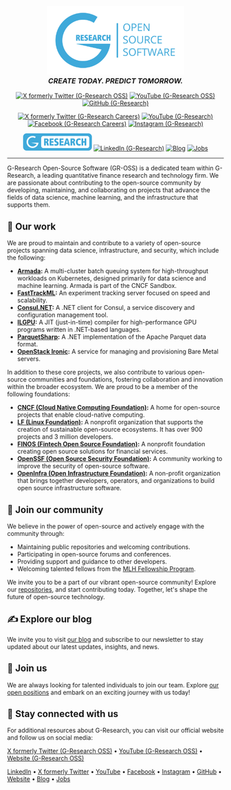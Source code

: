 <h3 align="center">
  <a href="https://opensource.gresearch.com"><img src="https://github.com/G-Research/brand/raw/main/logo/GR-OSS/logo.svg" height="160px" alt="G-Research"></a>
  <br>
  <i>CREATE TODAY. PREDICT TOMORROW.</i>
</h3>
<p align="center">
  <a href="https://twitter.com/oss_gr"><img src="https://img.shields.io/badge/Follow-@oss__gr-white.svg?style=flat&amp;logo=x&amp;logoColor=white&amp;labelColor=black" alt="X formerly Twitter (G-Research OSS)"></a>
  <a href="https://www.youtube.com/@oss-gr"><img src="https://img.shields.io/badge/Subscribe-@oss--gr-white.svg?style=flat&amp;logo=youtube&amp;logoColor=white&amp;labelColor=ff0000" alt="YouTube (G-Research OSS)"></a>
  <a href="https://github.com/G-Research"><img src="https://img.shields.io/badge/GitHub-@G--Research-white.svg?style=flat&amp;logo=github&amp;logoColor=white&amp;labelColor=181717" alt="GitHub (G-Research)"></a>
</p>
<p align="center">
  <a href="https://twitter.com/GResearchJobs"><img src="https://img.shields.io/badge/Follow-@GResearchJobs-white.svg?style=flat&amp;logo=x&amp;logoColor=white&amp;labelColor=black" alt="X formerly Twitter (G-Research Careers)"></a>
  <a href="https://www.youtube.com/@GResearchquantfinance"><img src="https://img.shields.io/badge/Subscribe-G--Research-white.svg?style=flat&amp;logo=youtube&amp;logoColor=white&amp;labelColor=ff0000" alt="YouTube (G-Research)"></a>
  <a href="https://www.facebook.com/gresearchcareers/"><img src="https://img.shields.io/badge/Facebook-G--Research%20Careers-white.svg?style=flat&amp;logo=facebook&amp;logoColor=white&amp;labelColor=0866ff" alt="Facebook (G-Research Careers)"></a>
  <a href="https://www.instagram.com/gresearchcareers/"><img src="https://img.shields.io/badge/Instagram-G--Research-white.svg?style=flat&amp;logo=instagram&amp;logoColor=white&amp;labelColor=e4405f" alt="Instagram (G-Research)"></a>
</p>
<p align="center">
  <a href="https://www.gresearch.com/"><img src="https://github.com/G-Research/brand/raw/main/badge/badge.svg" alt="Website"></a>
  <a href="https://www.linkedin.com/company/g-research/"><img src="https://img.shields.io/badge/LinkedIn-@G--Research-white.svg?style=flat&amp;logo=linkedin&amp;logoColor=white&amp;labelColor=0a66c2" alt="LinkedIn (G-Research)"></a>
  <a href="https://www.gresearch.com/news/"><img src="https://img.shields.io/badge/Blog-orange.svg?style=flat&amp;logo=rss&amp;logoColor=white" alt="Blog"></a>
  <a href="https://www.gresearch.com/vacancies/"><img src="https://img.shields.io/badge/Apply%20Now!-00aae1.svg?style=flat&amp;logo=rocket&amp;logoColor=white" alt="Jobs"></a>
</p>

---

G-Research Open-Source Software (GR-OSS) is a dedicated team within G-Research, a leading quantitative finance research
and technology firm. We are passionate about contributing to the open-source community by developing, maintaining, and
collaborating on projects that advance the fields of data science, machine learning, and the infrastructure that
supports them.

## 🌟 Our work

We are proud to maintain and contribute to a variety of open-source projects spanning data science, infrastructure, and
security, which include the following:

* **[Armada](https://github.com/armadaproject/armada):** A multi-cluster batch queuing system for high-throughput
  workloads on Kubernetes, designed primarily for data science and machine learning. Armada is part of the CNCF Sandbox.
* **[FastTrackML](https://github.com/G-Research/fasttrackml):** An experiment tracking server focused on speed and
  scalability.
* **[Consul.NET](https://github.com/G-Research/consuldotnet):** A .NET client for Consul, a service discovery and
  configuration management tool.
* **[ILGPU](https://github.com/m4rs-mt/ILGPU):** A JIT (just-in-time) compiler for high-performance GPU programs written
  in .NET-based languages.
* **[ParquetSharp](https://github.com/G-Research/ParquetSharp):** A .NET implementation of the Apache Parquet data
  format.
* **[OpenStack Ironic](https://opendev.org/openstack/ironic):** A service for managing and provisioning Bare Metal
  servers.

In addition to these core projects, we also contribute to various open-source communities and foundations, fostering
collaboration and innovation within the broader ecosystem. We are proud to be a member of the following foundations:

* **[CNCF (Cloud Native Computing Foundation)](https://www.cncf.io/):** A home for open-source projects that enable
  cloud-native computing.
* **[LF (Linux Foundation)](https://www.linuxfoundation.org/):** A nonprofit organization that supports the creation
  of sustainable open-source ecosystems. It has over 900 projects and 3 million developers.
* **[FINOS (Fintech Open Source Foundation)](https://www.finos.org/):** A nonprofit foundation creating open source
  solutions for financial services.
* **[OpenSSF (Open Source Security Foundation)](https://openssf.org/):** A community working to improve the security of
  open-source software.
* **[OpenInfra (Open Infrastructure Foundation)](https://openinfra.dev/):** A non-profit organization that brings
  together developers, operators, and organizations to build open source infrastructure software.

## 💙 Join our community

We believe in the power of open-source and actively engage with the community through:

* Maintaining public repositories and welcoming contributions.
* Participating in open-source forums and conferences.
* Providing support and guidance to other developers.
* Welcoming talented fellows from the [MLH Fellowship Program](https://fellowship.mlh.io/programs/open-source).

We invite you to be a part of our vibrant open-source community!
Explore our [repositories](https://github.com/G-Research), and start contributing today.
Together, let's shape the future of open-source technology.

## ✍️ Explore our blog

We invite you to visit [our blog](https://www.gresearch.com/news/category/open-source-software) and subscribe to our
newsletter to stay updated about our latest updates, insights, and news.

## 💼 Join us

We are always looking for talented individuals to join our team.
Explore [our open positions](https://www.gresearch.com/vacancies/) and embark on an exciting journey with us today!

## 👋 Stay connected with us

For additional resources about G-Research, you can visit our official website and follow us on social media:

[X formerly Twitter (G-Research OSS)](https://twitter.com/oss_gr) • [YouTube (G-Research OSS)](https://www.youtube.com/@oss-gr) • [Website (G-Research OSS)](https://opensource.gresearch.com)

[LinkedIn](https://www.linkedin.com/company/g-research/) • [X formerly Twitter](https://twitter.com/GResearchJobs) • [YouTube](https://www.youtube.com/@GResearchquantfinance) • [Facebook](https://www.facebook.com/gresearchcareers/) • [Instagram](https://www.instagram.com/gresearchcareers/) • [GitHub](https://github.com/G-Research) • [Website](https://www.gresearch.com/) • [Blog](https://www.gresearch.com/news/) • [Jobs](https://www.gresearch.com/vacancies/)
